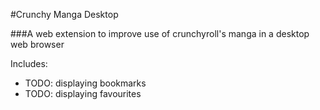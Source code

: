 #Crunchy Manga Desktop

###A web extension to improve use of crunchyroll's manga in a desktop web browser

Includes:

* TODO: displaying bookmarks
* TODO: displaying favourites
